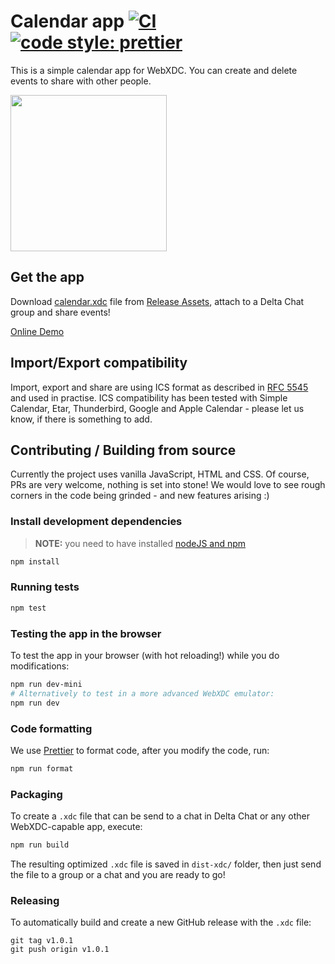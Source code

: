 # Calendar app [![CI](https://github.com/webxdc/calendar/actions/workflows/ci.yml/badge.svg)](https://github.com/webxdc/calendar/actions/workflows/ci.yml) [![code style: prettier](https://img.shields.io/badge/code_style-prettier-ff69b4.svg?style=flat-square)](https://github.com/prettier/prettier)

This is a simple calendar app for WebXDC.
You can create and delete events to share with other people.

<img width=250 src=https://github.com/webxdc/calendar/assets/9800740/ec264289-c8ad-4eb3-9637-cfdac8f6d2cd>

## Get the app

Download [calendar.xdc](https://github.com/webxdc/calendar/releases/latest/download/calendar.xdc) file
from [Release Assets](https://github.com/webxdc/calendar/releases), attach to a Delta Chat group
and share events!

[Online Demo](https://webxdc.github.io/calendar/)

## Import/Export compatibility

Import, export and share are using ICS format as described in
[RFC 5545](https://datatracker.ietf.org/doc/html/rfc5545) and used in practise.
ICS compatibility has been tested with Simple Calendar, Etar, Thunderbird, Google and Apple Calendar -
please let us know, if there is something to add.

## Contributing / Building from source

Currently the project uses vanilla JavaScript, HTML and CSS.
Of course, PRs are very welcome, nothing is set into stone!
We would love to see rough corners in the code being grinded -
and new features arising :)

### Install development dependencies

> **NOTE:** you need to have installed [nodeJS and npm](https://docs.npmjs.com/downloading-and-installing-node-js-and-npm)

```sh
npm install
```

### Running tests

```sh
npm test
```

### Testing the app in the browser

To test the app in your browser (with hot reloading!) while you do modifications:

```sh
npm run dev-mini
# Alternatively to test in a more advanced WebXDC emulator:
npm run dev
```

### Code formatting

We use [Prettier](https://github.com/prettier/prettier) to format code, after you modify the code, run:

```sh
npm run format
```

### Packaging

To create a `.xdc` file that can be send to a chat in Delta Chat or any other WebXDC-capable app,
execute:

```sh
npm run build
```

The resulting optimized `.xdc` file is saved in `dist-xdc/` folder, then just send the file
to a group or a chat and you are ready to go!

### Releasing

To automatically build and create a new GitHub release with the `.xdc` file:

```
git tag v1.0.1
git push origin v1.0.1
```
